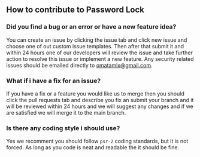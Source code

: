 ## How to contribute to Password Lock

### **Did you find a bug or an error or have a new feature idea?**

You can create an issue by clicking the issue tab and click new issue and choose one of out custom issue templates. Then after that submit it and within 24 hours one of our developers will review the issue and take further action to resolve this issue or implement a new feature. Any security related issues should be emailed directly to omatamix@gmail.com.

### **What if i have a fix for an issue?**

If you have a fix or a feature you would like us to merge then you should click the pull requests tab and describe you fix an submit your branch and it will be reviewed within 24 hours and we will suggest any changes and if we are satisfied we will merge it to the main branch.

### **Is there any coding style i should use?**

Yes we recomment you should follow `psr-2` coding standards, but it is not forced. As long as you code is neat and readable the it should be fine.
